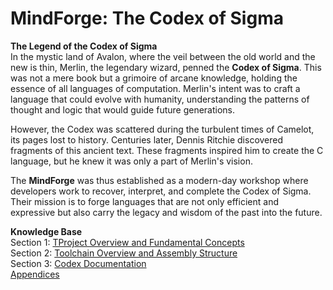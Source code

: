 # MindForge: The Codex of Sigma

**The Legend of the Codex of Sigma**  
In the mystic land of Avalon, where the veil between the old world and the new is thin, Merlin, the legendary wizard, penned the **Codex of Sigma**. This was not a mere book but a grimoire of arcane knowledge, holding the essence of all languages of computation. Merlin's intent was to craft a language that could evolve with humanity, understanding the patterns of thought and logic that would guide future generations.

However, the Codex was scattered during the turbulent times of Camelot, its pages lost to history. Centuries later, Dennis Ritchie discovered fragments of this ancient text. These fragments inspired him to create the C language, but he knew it was only a part of Merlin's vision.

The **MindForge** was thus established as a modern-day workshop where developers work to recover, interpret, and complete the Codex of Sigma. Their mission is to forge languages that are not only efficient and expressive but also carry the legacy and wisdom of the past into the future.


**Knowledge Base**  
Section 1: [TProject Overview and Fundamental Concepts](info/knowledge.base/s1.overview.md)  
Section 2: [Toolchain Overview and Assembly Structure](info/knowledge.base/s2.toolchain.md)  
Section 3: [Codex Documentation](info/knowldge.base/s1.codex.md)  
[Appendices](info/knowledge.base/s4.appendices.md)  
